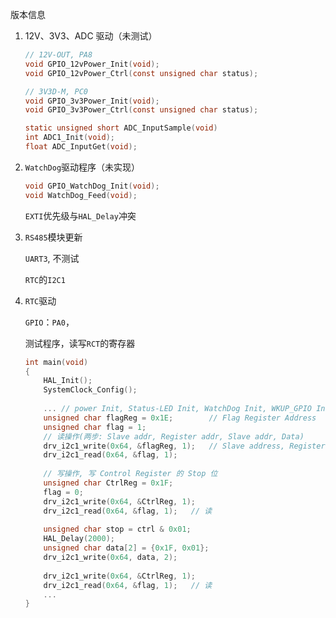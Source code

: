 版本信息

1. 12V、3V3、ADC 驱动（未测试）
   ```c
   // 12V-OUT, PA8
   void GPIO_12vPower_Init(void);
   void GPIO_12vPower_Ctrl(const unsigned char status);
   
   // 3V3D-M, PC0
   void GPIO_3v3Power_Init(void);
   void GPIO_3v3Power_Ctrl(const unsigned char status);
   
   static unsigned short ADC_InputSample(void)
   int ADC1_Init(void);
   float ADC_InputGet(void);
   ```

2. `WatchDog`驱动程序（未实现）

   ```c
   void GPIO_WatchDog_Init(void);
   void WatchDog_Feed(void);
   ```

   `EXTI`优先级与`HAL_Delay`冲突

3. `RS485`模块更新

   `UART3`,  不测试

   `RTC`的`I2C1`

4. `RTC`驱动

   `GPIO`：`PA0`，

   测试程序，读写`RCT`的寄存器

   ```c
   int main(void)
   {
       HAL_Init();
       SystemClock_Config();
       
       ... // power Init, Status-LED Init, WatchDog Init, WKUP_GPIO Init, I2C1 Init
       unsigned char flagReg = 0x1E;		// Flag Register Address	
       unsigned char flag = 1;
       // 读操作(两步: Slave addr, Register addr, Slave addr, Data)
       drv_i2c1_write(0x64, &flagReg, 1);	// Slave address, Register address
       drv_i2c1_read(0x64, &flag, 1);
       
       // 写操作, 写 Control Register 的 Stop 位
       unsigned char CtrlReg = 0x1F;
       flag = 0;
       drv_i2c1_write(0x64, &CtrlReg, 1);
       drv_i2c1_read(0x64, &flag, 1);	// 读
       
       unsigned char stop = ctrl & 0x01;
       HAL_Delay(2000);
       unsigned char data[2] = {0x1F, 0x01};
       drv_i2c1_write(0x64, data, 2);
       
       drv_i2c1_write(0x64, &CtrlReg, 1);
       drv_i2c1_read(0x64, &flag, 1);	// 读
       ...
   }
   ```

   
